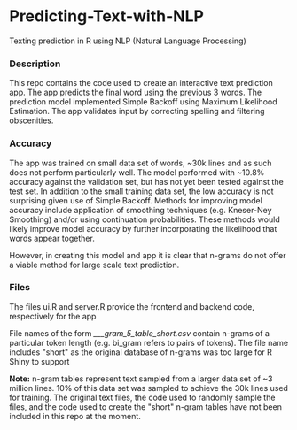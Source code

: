 # Predicting-Text-with-NLP
Texting prediction in R using NLP (Natural Language Processing)

### Description
This repo contains the code used to create an interactive text prediction app. The app predicts the final word using the previous 3 words. The prediction model implemented Simple Backoff using Maximum Likelihood Estimation. The app validates input by correcting spelling and filtering obscenities.

### Accuracy
The app was trained on small data set of words, ~30k lines and as such does not perform particularly well. The model performed with ~10.8% accuracy against the validation set, but has not yet been tested against the test set. In addition to the small training data set, the low accuracy is not surprising given use of Simple Backoff. Methods for improving model accuracy include application of smoothing techniques (e.g. Kneser-Ney Smoothing) and/or using continuation probabilities. These methods would likely improve model accuracy by further incorporating the likelihood that words appear together.

However, in creating this model and app it is clear that n-grams do not offer a viable method for large scale text prediction.


### Files

The files ui.R and server.R provide the frontend and backend code, respectively for the app

File names of the form *___gram_5_table_short.csv* contain n-grams of a particular token length (e.g. bi_gram refers to pairs of tokens). The file name includes "short" as the original database of n-grams was too large for R Shiny to support

**Note:** n-gram tables represent text sampled from a larger data set of ~3 million lines. 10% of this data set was sampled to achieve the 30k lines used for training. The original text files, the code used to randomly sample the files, and the code used to create the "short" n-gram tables have not been included in this repo at the moment.
